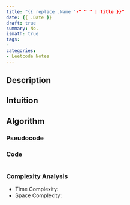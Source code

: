 ```yaml
---
title: "{{ replace .Name "-" " " | title }}"
date: {{ .Date }}
draft: true
summary: No.
ismath: true
tags:
-
categories:
- Leetcode Notes
---
```


## Description


## Intuition


## Algorithm


### Pseudocode



### Code
```python

```

### Complexity Analysis
- Time Complexity: 
- Space Complexity: